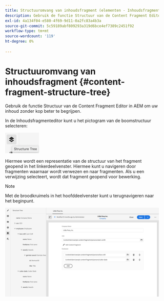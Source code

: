 ```yaml
---
title: Structuuromvang van inhoudsfragment (elementen - Inhoudsfragmenten)
description: Gebruik de functie Structuur van de Content Fragment Editor in AEM om uw inhoud zonder kop beter te begrijpen.
exl-id: 4a134f04-e580-4f69-9d11-0a2fc83a4b3a
source-git-commit: 5c59189abf809293a319d6bce4ef7389c2451f92
workflow-type: tm+mt
source-wordcount: '119'
ht-degree: 0%

---
```


# Structuuromvang van inhoudsfragment {#content-fragment-structure-tree}

Gebruik de functie Structuur van de Content Fragment Editor in AEM om uw inhoud zonder kop beter te begrijpen.

In de Inhoudsfragmenteditor kunt u het pictogram van de boomstructuur selecteren:

![Structuuromvang van inhoudsfragment in zijpaneel](assets/cfm-structuretree-01.png)

Hiermee wordt een representatie van de structuur van het fragment geopend in het linkerdeelvenster. Hiermee kunt u navigeren door fragmenten waarnaar wordt verwezen en naar fragmenten. Als u een verwijzing selecteert, wordt dat fragment geopend voor bewerking.

>[!NOTE]
>
>Met de broodkruimels in het hoofddeelvenster kunt u terugnavigeren naar het beginpunt.

![Voorbeeld van de structuurstructuur van het inhoudsfragment](assets/cfm-structuretree-02.png)
